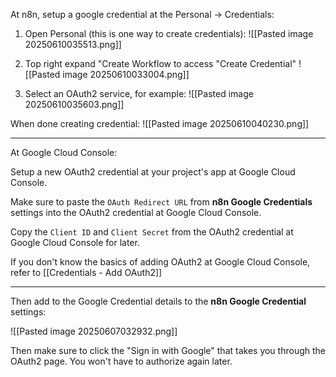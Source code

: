 At n8n, setup a google credential at the Personal → Credentials:
1. Open Personal (this is one way to create credentials):
   ![[Pasted image 20250610035513.png]]

2. Top right expand "Create Workflow to access "Create Credential"
	![[Pasted image 20250610033004.png]]

3. Select an OAuth2 service, for example:
   ![[Pasted image 20250610035603.png]]

When done creating credential:
![[Pasted image 20250610040230.png]]

---

At Google Cloud Console:

Setup a new OAuth2 credential at your project's app at Google Cloud Console.

Make sure to paste the `OAuth Redirect URL` from **n8n Google Credentials** settings into the OAuth2 credential at Google Cloud Console.

Copy the `Client ID` and `Client Secret` from the OAuth2 credential at Google Cloud Console for later.

If you don't know the basics of adding OAuth2 at Google Cloud Console, refer to [[Credentials - Add OAuth2]]

---

Then add to the Google Credential details to the **n8n Google Credential** settings:

![[Pasted image 20250607032932.png]]

Then make sure to click the "Sign in with Google" that takes you through the OAuth2 page. You won't have to authorize again later.
